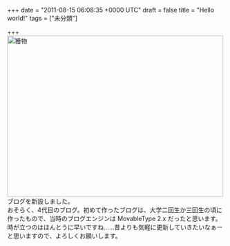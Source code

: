 
+++
date = "2011-08-15 06:08:35 +0000 UTC"
draft = false
title = "Hello world!"
tags = ["未分類"]

+++
<a href="http://www.flickr.com/photos/daruyanagi/5992838552/" title="獲物 by daruyanagi, on Flickr"><img src="http://farm7.static.flickr.com/6128/5992838552_268b626732.jpg" width="500" height="373" alt="獲物"/></a>ブログを新設しました。  <br/>
おそらく、4代目のブログ。初めて作ったブログは、大学二回生か三回生の頃に作ったもので、当時のブログエンジンは MovableType 2.x だったと思います。時が立つのはほんとうに早いですね……昔よりも気軽に更新していきたいなぁーと思いますので、よろしくお願いします。


